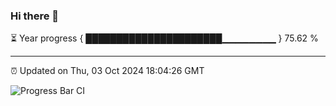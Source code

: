 ### Hi there 👋

⏳ Year progress { ██████████████████████▁▁▁▁▁▁▁▁ } 75.62 %

---

⏰ Updated on Thu, 03 Oct 2024 18:04:26 GMT

![Progress Bar CI](https://github.com/EinsPommes/EinsPommes/blob/main/.github/workflows/main.yml)
